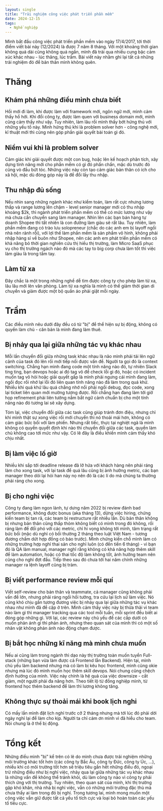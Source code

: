```yaml
---
layout: single
title: "Trải nghiệm công việc phát triển phần mềm"
date: 2024-12-15
tags:
  - Nghề nghiệp
---
```


Mình bắt đầu công việc phát triển phần mềm vào ngày 17/4/2017, tới thời điểm viết bài này (12/2024) là được 7 năm 8 tháng. Với một khoảng thời gian không quá dài cũng không quá ngắn, mình đã trải qua nhiều cung bậc cảm xúc khác nhau - lúc thăng, lúc trầm. Bài viết này nhằm ghi lại tất cả những trải nghiệm đó để bản thân mình không quên.

# Thăng

## Khám phá những điều mình chưa biết

Hồi mới đi làm, khi được làm với framework mới, ngôn ngữ mới, mình cảm thấy hồ hởi. Khi đổi công ty, được làm quen với business domain mới, mình cũng cảm thấy như vậy. Tuy nhiên, làm lâu rồi mình thấy bớt hứng thú với những yếu tố này. Mình hứng thú khi là problem solver hơn - công nghệ mới, kĩ thuật mới thì cũng nên góp phần giải quyết bài toán gì đó.

## Niềm vui khi là problem solver

Cảm giác khi giải quyết được một con bug, hoặc lên kế hoạch phân tích, xây dựng tính năng mới cho phần mềm có gì đó phấn chấn, mặc dù trước đó cũng vò đầu bứt tóc. Những việc này còn tạo cảm giác bản thân có ích cho xã hội, mặc dù đóng góp này là để đổi lấy thu nhập.

## Thu nhập đủ sống

Nếu nhìn sang những ngành khác như kiểm toán, làm rất cực nhưng lương thấp và range lương lên chậm - level senior manager mới có thu nhập khoảng $2k, thì ngành phát triển phần mềm có thể có mức lương như vậy mà chưa cần chuyển sang làm manager. Nhìn lên các bạn bán hàng tự doanh Shopee thì tất nhiên là con đường làm giàu sẽ rất lâu. Tuy nhiên, làm phần mềm đang có trào lưu solopreneur (chắc do các anh em bị layoff ngồi nhà nên rảnh rỗi), với lợi thế làm phần mềm là sản phẩm vô hình, không phải nhập hàng sỉ về buôn như Shopee, nên các anh em phát triển phần mềm có khả năng bỏ thời gian nghiên cứu thị hiếu thị trường, làm Micro SaaS phục vụ cho thị trường ngách nào đó mà các tay to big corp chưa làm tốt thì việc làm giàu là trong tầm tay.

## Làm từ xa

Đây chắc là một trong những nghề dễ tìm được công ty cho phép làm từ xa, lâu lâu mới lên văn phòng. Làm từ xa nghĩa là mình có thể giảm thời gian di chuyển và giảm được một bộ quần áo phải giặt mỗi ngày.

# Trầm

Các điều mình nêu dưới đây đều có từ "bị" để thể hiện sự bị động, không có quyền làm chủ - căn bản là mình đang làm thuê.

## Bị nhảy qua lại giữa những tác vụ khác nhau

Mỗi lần chuyển đổi giữa những task khác nhau là não mình phải tải lên ngữ cảnh của task đó lên rồi mới tiếp nối được vấn đề. Người ta gọi đó là context switching. Chẳng hạn mình đang code một tính năng nào đó, tự nhiên Slack ting ting, bạn devops hoặc ai đó tag vô để check lỗi gì đó, hoặc có incident muốn tag vô hỏi hoặc giải quyết gấp là mình phải ngưng cái mình đang làm, ngồi đọc rồi nhớ lại lỗi đó liên quan tính năng nào đã làm trong quá khứ. Nhiều khi quá khứ lâu quá chẳng nhớ nổi phải ngồi debug, đọc code, xong lại ticket liên quan mới mường tượng được. Rồi chẳng hạn đang làm tới giờ họp refinement phải liên tưởng nắm bắt ngữ cảnh chuẩn bị cho một tính năng nào đó tương lai sẽ xây dựng.

Tóm lại, việc chuyển đổi giữa các task cũng giúp tránh đơn điệu, nhưng chỉ khi mình thật sự xong việc rồi mới chuyển thì nó thoải mái hơn, không có cảm giác bức bối với làm phiền. Nhưng rất tiếc, thực tại nghiệt ngã là mình không có quyền quyết định khi nào thì chuyển đổi giữa các task, quyền làm chủ không cao tới mức như vậy. Có lẽ đây là điều khiến mình cảm thấy khó chịu nhất.

## Bị làm việc lố giờ

Nhiều khi sắp tới deadline release đã lỡ hứa với khách hàng nên phải ráng làm cho xong task, với lại task để quá lâu cũng bị ảnh hưởng metric, các bạn manager theo dõi lại hỏi han này nọ nên đó là các lí do mà chúng ta thường phải ráng cho xong.

## Bị cho nghỉ việc

Công ty đang làm ngon lành, tự dưng năm 2022 bị review đánh bad performance, không được bonus (aka tháng 13), dừng việc hiring, chứng kiến team bị tan rã, các team bị restructure rất nhiều lần. Dù bản thân không bị nhưng bản thân cũng thấp thỏm không biết có mình trong đó không, rồi ráng làm để đối phó với các metric, chỉ hi vọng không tới mình, tâm trạng rất bức bối (mặc dù nghỉ có bồi thường 2 tháng theo luật Việt Nam - tương đương chấm dứt hợp đồng có báo trước). Mình chứng kiến chỗ mình làm có những trường hợp nghỉ thai sản cho nghỉ luôn (có đền tiền 6 tháng) - vì bạn đó là QA làm manual, manager nghĩ rằng không có khả năng hợp thêm skill để làm automation, hoặc có thai tốc độ làm không tốt, ảnh hưởng team nên cũng cho nghỉ đợt đầu. Tiếp theo sau đó chưa tới hai năm chính những manager ra lệnh layoff cũng bị trảm.

## Bị viết performance review mỗi quí

Viết self-review cho bản thân và teammate, cả manager cũng không phải vấn đề lớn, nhưng phải ráng ngồi hồi tưởng, tra cứu lại lịch sử làm việc. Nó cũng khó chịu gần tương đương việc bị nhảy qua lại giữa những tác vụ khác nhau như mình đã đề cập ở trên. Mình cảm thấy việc này bị thừa thãi vì team nào làm gì thì manager tracking qua các tool mỗi tuần, mỗi sprint đều biết ai đóng góp những gì. Với lại, các review này chủ yếu để các cấp dưới có muốn phản ánh gì thì phản ánh, nhưng theo quan sát của mình thì có một số nhân vật không phản ánh nào động chạm được.

## Bị bắt học những kĩ năng mà mình chưa muốn

Nếu ai cũng làm trong ngành thì dạo này thị trường toàn muốn tuyển Full-stack (những bạn vừa làm được cả Frontend lẫn Backend). Hiện tại, mình chủ yếu làm backend nhưng mà có làm bị kêu học frontend, mình cũng okie nhưng mà lúc đó mình muốn học thêm skill devops. Nói chung cũng chệch định hướng của mình. Việc này chính là hệ quả của việc downsize - cắt giảm, một người phải đa năng hơn. Theo tiết lộ từ đồng nghiệp mình, từ frontend học thêm backend để làm thì lương không tăng.

## Không thực sự thoải mái khi book lịch nghỉ

Có mấy lần mình đặt lịch nghỉ trước cỡ 2 tháng nhưng mà tới lúc đó phải dời ngày nghỉ lại để làm cho kịp. Người ta chỉ cám ơn mình vì đã hiểu cho team. Nói chung là ở thế bị động.

# Tổng kết

Những điều mình "bị" kể trên có lẽ do mình chưa được trải nghiệm những môi trường khác tốt hơn (các công ty Bắc Âu, công ty Đức, công ty Úc, ...), nhiều khi có môi trường tốt hơn sẽ triệu tiêu gần hết những điều đó, ngoại trừ những điều như bị nghỉ việc, nhảy qua lại giữa những tác vụ khác nhau là những vấn đề không thể tránh khỏi, dù làm công ty nào vì công ty phải thích ứng với thị trường. Tuy nhiên, theo quan sát của mình, khi thị trường gặp khó khăn, nhà nhà bị nghỉ việc, vẫn có những môi trường đặc thù mà chưa thấy ai làm trong đó bị nghỉ. Trong tương lai, mình mong muốn một công việc vẫn giữ được tất cả yếu tố tích cực và loại bỏ hoàn toàn các yếu tố tiêu cực.
